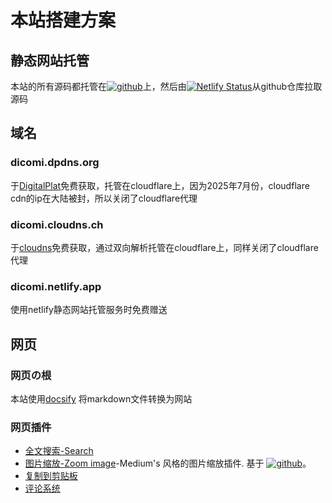 # 本站搭建方案

## 静态网站托管  
本站的所有源码都托管在[![github](https://img.shields.io/badge/github-12100E.svg?&logo=github&logoColor=white)](https://github.com/dicomi2488/dicomi2488.github.io)上，然后由[![Netlify Status](https://api.netlify.com/api/v1/badges/7f67682a-e069-462e-8dcd-00016c1cd399/deploy-status)](https://app.netlify.com/projects/dicomi/deploys)从github仓库拉取源码

## 域名
### dicomi.dpdns.org
于[DigitalPlat](https://domain.digitalplat.org/)免费获取，托管在cloudflare上，因为2025年7月份，cloudflare cdn的ip在大陆被封，所以关闭了cloudflare代理
### dicomi.cloudns.ch
于[cloudns](https://www.cloudns.net)免费获取，通过双向解析托管在cloudflare上，同样关闭了cloudflare代理
### dicomi.netlify.app
使用netlify静态网站托管服务时免费赠送
## 网页  
### 网页の根  
本站使用[docsify](https://docsify.js.org)
将markdown文件转换为网站  
### 网页插件
- [全文搜索-Search](https://docsify.js.org/#/zh-cn/plugins?id=%e5%85%a8%e6%96%87%e6%90%9c%e7%b4%a2-search)  
- [图片缩放-Zoom image](https://docsify.js.org/#/zh-cn/plugins?id=%e5%9b%be%e7%89%87%e7%bc%a9%e6%94%be-zoom-image)-Medium's 风格的图片缩放插件. 基于 [![github](https://img.shields.io/badge/github-medium_zoom-green)](https://github.com/francoischalifour/medium-zoom)。  
- [复制到剪贴板](https://docsify.js.org/#/zh-cn/plugins?id=%e5%a4%8d%e5%88%b6%e5%88%b0%e5%89%aa%e8%b4%b4%e6%9d%bf)  
- [评论系统](https://github.com/docsify-note/docsify-giscus)  
